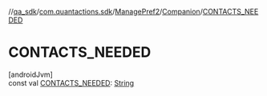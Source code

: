 //[qa_sdk](../../../../index.md)/[com.quantactions.sdk](../../index.md)/[ManagePref2](../index.md)/[Companion](index.md)/[CONTACTS_NEEDED](-c-o-n-t-a-c-t-s_-n-e-e-d-e-d.md)

# CONTACTS_NEEDED

[androidJvm]\
const val [CONTACTS_NEEDED](-c-o-n-t-a-c-t-s_-n-e-e-d-e-d.md): [String](https://kotlinlang.org/api/latest/jvm/stdlib/kotlin/-string/index.html)
